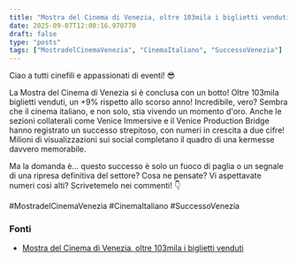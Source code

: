```yaml
---
title: "Mostra del Cinema di Venezia, oltre 103mila i biglietti venduti"
date: 2025-09-07T12:00:16.970770
draft: false
type: "posts"
tags: ["MostradelCinemaVenezia", "CinemaItaliano", "SuccessoVenezia"]
---
```


Ciao a tutti cinefili e appassionati di eventi! 😎

La Mostra del Cinema di Venezia si è conclusa con un botto!  Oltre 103mila biglietti venduti, un +9% rispetto allo scorso anno!  Incredibile, vero?  Sembra che il cinema italiano, e non solo, stia vivendo un momento d'oro.  Anche le sezioni collaterali come Venice Immersive e il Venice Production Bridge hanno registrato un successo strepitoso, con numeri in crescita a due cifre!  Milioni di visualizzazioni sui social completano il quadro di una kermesse davvero memorabile.

Ma la domanda è... questo successo è solo un fuoco di paglia o un segnale di una ripresa definitiva del settore?  Cosa ne pensate?  Vi aspettavate numeri così alti?  Scrivetemelo nei commenti! 👇

#MostradelCinemaVenezia #CinemaItaliano #SuccessoVenezia


### Fonti
- [Mostra del Cinema di Venezia, oltre 103mila i biglietti venduti](https://www.ansa.it/sito/notizie/topnews/2025/09/07/mostra-del-cinema-di-venezia-oltre-103mila-i-biglietti-venduti_916d99de-f9eb-4f3f-a443-b60cdb9ad6c2.html)
